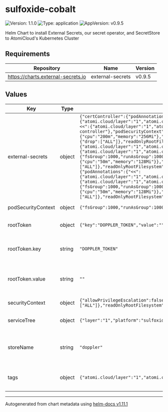# sulfoxide-cobalt

![Version: 1.1.0](https://img.shields.io/badge/Version-1.1.0-informational?style=flat-square) ![Type: application](https://img.shields.io/badge/Type-application-informational?style=flat-square) ![AppVersion: v0.9.5](https://img.shields.io/badge/AppVersion-v0.9.5-informational?style=flat-square)

Helm Chart to install External Secrets, our secret operator, and SecretStore to AtomiCloud's Kubernetes Cluster

## Requirements

| Repository | Name | Version |
|------------|------|---------|
| https://charts.external-secrets.io | external-secrets | v0.9.5 |

## Values

| Key | Type | Default | Description |
|-----|------|---------|-------------|
| external-secrets | object | `{"certController":{"podAnnotations":{"<<":{"atomi.cloud/layer":"1","atomi.cloud/platform":"sulfoxide","atomi.cloud/service":"chlorine"},"atomi.cloud/module":"cert-controller"},"podLabels":{"<<":{"atomi.cloud/layer":"1","atomi.cloud/platform":"sulfoxide","atomi.cloud/service":"chlorine"},"atomi.cloud/module":"cert-controller"},"podSecurityContext":{"fsGroup":1000,"runAsGroup":1000,"runAsNonRoot":true,"runAsUser":1000},"resources":{"limits":{"cpu":"200m","memory":"256Mi"},"requests":{"cpu":"50m","memory":"128Mi"}},"securityContext":{"allowPrivilegeEscalation":false,"capabilities":{"drop":["ALL"]},"readOnlyRootFilesystem":true,"runAsGroup":1000,"runAsNonRoot":true,"runAsUser":1000}},"installCRDs":true,"podAnnotations":{"<<":{"atomi.cloud/layer":"1","atomi.cloud/platform":"sulfoxide","atomi.cloud/service":"chlorine"},"atomi.cloud/module":"operator"},"podLabels":{"<<":{"atomi.cloud/layer":"1","atomi.cloud/platform":"sulfoxide","atomi.cloud/service":"chlorine"},"atomi.cloud/module":"operator"},"podSecurityContext":{"fsGroup":1000,"runAsGroup":1000,"runAsNonRoot":true,"runAsUser":1000},"resources":{"limits":{"cpu":"200m","memory":"256Mi"},"requests":{"cpu":"50m","memory":"128Mi"}},"securityContext":{"allowPrivilegeEscalation":false,"capabilities":{"drop":["ALL"]},"readOnlyRootFilesystem":true,"runAsGroup":1000,"runAsNonRoot":true,"runAsUser":1000},"serviceMonitor":{"enabled":true},"webhook":{"podAnnotations":{"<<":{"atomi.cloud/layer":"1","atomi.cloud/platform":"sulfoxide","atomi.cloud/service":"chlorine"},"atomi.cloud/module":"webhook"},"podLabels":{"<<":{"atomi.cloud/layer":"1","atomi.cloud/platform":"sulfoxide","atomi.cloud/service":"chlorine"},"atomi.cloud/module":"webhook"},"podSecurityContext":{"fsGroup":1000,"runAsGroup":1000,"runAsNonRoot":true,"runAsUser":1000},"resources":{"limits":{"cpu":"200m","memory":"256Mi"},"requests":{"cpu":"50m","memory":"128Mi"}},"securityContext":{"allowPrivilegeEscalation":false,"capabilities":{"drop":["ALL"]},"readOnlyRootFilesystem":true,"runAsGroup":1000,"runAsNonRoot":true,"runAsUser":1000}}}` | External Secrets Configuration. See [External Secrets Operator Documentation](https://github.com/external-secrets/external-secrets/tree/main/deploy/charts/external-secrets) |
| podSecurityContext | object | `{"fsGroup":1000,"runAsGroup":1000,"runAsNonRoot":true,"runAsUser":1000}` | YAML Anchor for PodSecurityContext |
| rootToken | object | `{"key":"DOPPLER_TOKEN","value":""}` | The Root Doppler Token for deploying SecretStore |
| rootToken.key | string | `"DOPPLER_TOKEN"` | The Kubernetes Secret Key holding the Root Doppler Token |
| rootToken.value | string | `""` | The Root Doppler Token Value for deploying SecretStore. This value is sensitive |
| securityContext | object | `{"allowPrivilegeEscalation":false,"capabilities":{"drop":["ALL"]},"readOnlyRootFilesystem":true,"runAsGroup":1000,"runAsNonRoot":true,"runAsUser":1000}` | YAML Anchor for SecurityContext |
| serviceTree | object | `{"layer":"1","platform":"sulfoxide","service":"chlorine"}` | AtomiCloud Service Tree. See [ServiceTree](https://atomicloud.larksuite.com/wiki/OkfJwTXGFiMJkrk6W3RuwRrZs64?theme=DARK&contentTheme=DARK#MHw5d76uDo2tBLx86cduFQMRsBb) |
| storeName | string | `"doppler"` | The name of the doppler ClusterSecretStore that is going to be deployed |
| tags | object | `{"atomi.cloud/layer":"1","atomi.cloud/platform":"sulfoxide","atomi.cloud/service":"chlorine"}` | Kubernetes labels and annotations, following Service Tree |

----------------------------------------------
Autogenerated from chart metadata using [helm-docs v1.11.1](https://github.com/norwoodj/helm-docs/releases/v1.11.1)
